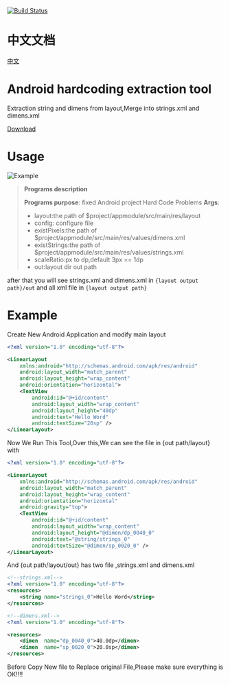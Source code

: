 [![Build Status](https://travis-ci.org/Kutear/fuck-hard-code.svg?branch=master)](https://travis-ci.org/Kutear/fuck-hard-code)

# 中文文档
[中文](./README-ZH.md)

# Android hardcoding extraction tool

Extraction string and dimens from layout,Merge into strings.xml and dimens.xml

[Download](https://gobuilder.me/github.com/Kutear/Fuck-Hard-Code)

# Usage

![Example](http://kutear.qiniudn.com/2017/01/22/b728daeb8969e99f3502ccf246f104fd.png)

> **Programs description**
>
> **Programs purpose**:  fixed Android project Hard Code Problems
> **Args**:  
>
> - layout:the path of $project/appmodule/src/main/res/layout
>  - config: configure file
>  - existPixels:the path of $project/appmodule/src/main/res/values/dimens.xml
>  - existStrings:the path of $project/appmodule/src/main/res/values/strings.xml
>  - scaleRatio:px to dp,default 3px == 1dp
>  - out:layout dir out path

after that you will see strings.xml and dimens.xml in `{layout output path}/out` and all xml file in `{layout output path}`

# Example

Create New Android Application and modify main layout

```xml
<?xml version="1.0" encoding="utf-8"?>

<LinearLayout
	xmlns:android="http://schemas.android.com/apk/res/android"
	android:layout_width="match_parent"
	android:layout_height="wrap_content"
	android:orientation="horizontal">
	<TextView
		android:id="@+id/content"
		android:layout_width="wrap_content"
		android:layout_height="40dp"
		android:text="Hello Word"
		android:textSize="20sp" />
</LinearLayout>
```

Now We Run This Tool,Over this,We can see the file in {out path/layout} with
```xml
<?xml version="1.0" encoding="utf-8"?>

<LinearLayout
	xmlns:android="http://schemas.android.com/apk/res/android"
	android:layout_width="match_parent"
	android:layout_height="wrap_content"
	android:orientation="horizontal"
	android:gravity="top">
	<TextView
		android:id="@+id/content"
		android:layout_width="wrap_content"
		android:layout_height="@dimen/dp_0040_0"
		android:text="@string/strings_0"
		android:textSize="@dimen/sp_0020_0" />
</LinearLayout>
```

And {out path/layout/out} has two file ,strings.xml and dimens.xml
```xml
<!--strings.xml-->
<?xml version="1.0" encoding="utf-8"?>
<resources>
	<string	name="strings_0">Hello Word</string>
</resources>
```

```xml
<!--dimens.xml-->
<?xml version="1.0" encoding="utf-8"?>

<resources>
	<dimen	name="dp_0040_0">40.0dp</dimen>
	<dimen	name="sp_0020_0">20.0sp</dimen>
</resources>
```

Before Copy New file to Replace original File,Please make sure everything is OK!!!!



